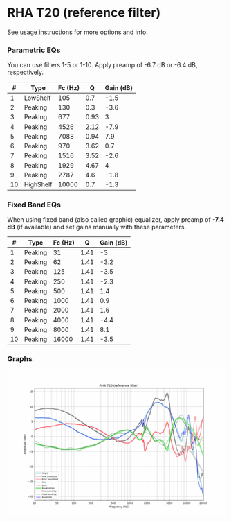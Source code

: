 # RHA T20 (reference filter)
See [usage instructions](https://github.com/jaakkopasanen/AutoEq#usage) for more options and info.

### Parametric EQs
You can use filters 1-5 or 1-10. Apply preamp of -6.7 dB or -6.4 dB, respectively.

|   # | Type      |   Fc (Hz) |    Q |   Gain (dB) |
|-----|-----------|-----------|------|-------------|
|   1 | LowShelf  |       105 | 0.7  |        -1.5 |
|   2 | Peaking   |       130 | 0.3  |        -3.6 |
|   3 | Peaking   |       677 | 0.93 |         3   |
|   4 | Peaking   |      4526 | 2.12 |        -7.9 |
|   5 | Peaking   |      7088 | 0.94 |         7.9 |
|   6 | Peaking   |       970 | 3.62 |         0.7 |
|   7 | Peaking   |      1516 | 3.52 |        -2.6 |
|   8 | Peaking   |      1929 | 4.67 |         4   |
|   9 | Peaking   |      2787 | 4.6  |        -1.8 |
|  10 | HighShelf |     10000 | 0.7  |        -1.3 |

### Fixed Band EQs
When using fixed band (also called graphic) equalizer, apply preamp of **-7.4 dB** (if available) and set gains manually with these parameters.

|   # | Type    |   Fc (Hz) |    Q |   Gain (dB) |
|-----|---------|-----------|------|-------------|
|   1 | Peaking |        31 | 1.41 |        -3   |
|   2 | Peaking |        62 | 1.41 |        -3.2 |
|   3 | Peaking |       125 | 1.41 |        -3.5 |
|   4 | Peaking |       250 | 1.41 |        -2.3 |
|   5 | Peaking |       500 | 1.41 |         1.4 |
|   6 | Peaking |      1000 | 1.41 |         0.9 |
|   7 | Peaking |      2000 | 1.41 |         1.6 |
|   8 | Peaking |      4000 | 1.41 |        -4.4 |
|   9 | Peaking |      8000 | 1.41 |         8.1 |
|  10 | Peaking |     16000 | 1.41 |        -3.5 |

### Graphs
![](./RHA%20T20%20(reference%20filter).png)

